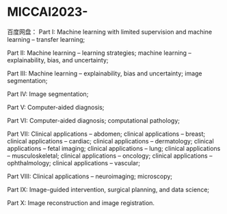 # MICCAI2023-
百度网盘：
Part I: Machine learning with limited supervision and machine learning – transfer learning;

Part II: Machine learning – learning strategies; machine learning – explainability, bias, and uncertainty;

Part III: Machine learning – explainability, bias and uncertainty; image segmentation;

Part IV: Image segmentation;

Part V: Computer-aided diagnosis;

Part VI: Computer-aided diagnosis; computational pathology;

Part VII: Clinical applications – abdomen; clinical applications – breast; clinical applications – cardiac; clinical applications – dermatology; clinical applications – fetal imaging; clinical applications – lung; clinical applications – musculoskeletal; clinical applications – oncology; clinical applications – ophthalmology; clinical applications – vascular;

Part VIII: Clinical applications – neuroimaging; microscopy;

Part IX: Image-guided intervention, surgical planning, and data science;

Part X: Image reconstruction and image registration.
